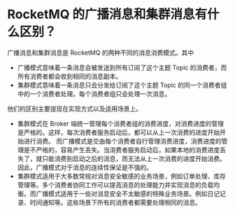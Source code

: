 # RocketMQ 的广播消息和集群消息有什么区别？

广播消息和集群消息是 RocketMQ 的两种不同的消息消费模式。其中

+ 广播模式意味着一条消息会被发送到所有订阅了这个主题 Topic 的消费者，而所有消费者都会收到相同的消息副本。
+ 集群模式意味着一条消息只会分发给订阅了这个主题 Topic 的同一个消费者组中的一个消费者处理。每个消费者组只会处理一次消息。

他们的区别主要提现在实现方式以及适用场景上。

+ 集群模式在 Broker 端统一管理每个消费者组的消费进度，对消费进度的管理是严格的。这样，每次消费者服务启动后，都可以从上一次消费的进度开始开始进行消费。 而广播模式是交由每个消费者自行管理消费进度，消费进度的管理是不严格的，容易产生丢失。当消费者服务启动后，如果本地的消费进度丢失了，就只能消费到启动之后的消息，而无法从上一次消费的进度开始消费。因此，广播模式对于消息的连续性保证是不强的。
+ 集群模式适用于大多数常规对消息安全敏感的业务场景，例如订单处理、库存管理等。多个消费者协同工作可以提高消息的处理能力并实现消息的负载均衡。而广播模式适用于一些对消息安全不太敏感的特殊业务场景。例如日记记录、时间通知等。这些场景下所有的消费者都需要处理相同的消息。
